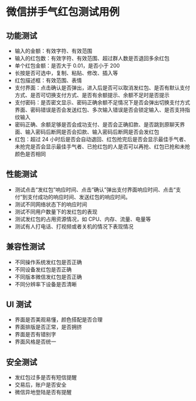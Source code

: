 # 微信拼手气红包测试用例

## 功能测试

- 输入的金额：有效字符、有效范围
- 输入的红包数：有效字符、有效范围、超过群人数是否退回多余红包
- 单个红包金额：是否大于 0.01，是否小于 200
- 长按是否可选中，复制、粘贴、修改、插入等
- 红包描述框：有效范围、表情
- 支付界面：点击确认是否弹出，进入后是否可以取消发红包、是否有默认支付方式、是否可切换支付方式、是否有余额提示、余额不足时是否提示
- 支付密码：是否密文显示、密码正确余额不足情况下是否会弹出切换支付方式界面、密码错误是否会发送红包、多次输入错误是否会锁定输入、是否支持指纹输入
- 密码正确、余额足够是否会成功支付、是否会正确扣款、是否跳到原聊天界面、输入密码后断网是否会扣款、输入密码后断网是否会发红包
- 红包：超过 24 小时后是否会自动退回、红包抢完后是否会显示最佳手气者、未抢完是否会显示最佳手气者、已抢红包的人是否可以再抢、红包已抢和未抢颜色是否相同

## 性能测试

- 测试点击“发红包”响应时间、点击“确认”弹出支付界面响应时间、点击“支付”到支付成功的响应时间、发送红包的响应时间。
- 测试不同网络状态下的响应时间
- 测试不同用户数量下的发红包的表现
- 测试发红包的占用资源情况，如 CPU、内存、流量、电量等
- 测试有人打电话、打视频或者关机的情况下表现情况

## 兼容性测试

- 不同操作系统发红包是否正确
- 不同设备发红包是否正确
- 不同版本微信发红包是否正确
- 不同分辨率下设备是否清晰

## UI 测试

- 界面是否美观易懂，颜色搭配是否合理
- 界面排版是否正常，是否拥挤
- 界面是否有错别字
- 界面风格是否统一

## 安全测试

- 发红包过多是否有短信提醒
- 交易后，账户是否安全
- 微信异地登陆是否有提醒